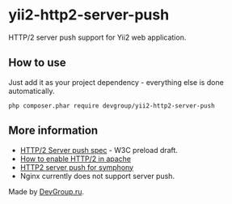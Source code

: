 # yii2-http2-server-push
HTTP/2 server push support for Yii2 web application.

## How to use

Just add it as your project dependency - everything else is done automatically.

```
php composer.phar require devgroup/yii2-http2-server-push
```

## More information

- [HTTP/2 Server push spec](https://www.w3.org/TR/preload/#server-push-http-2) - W3C preload draft.
- [How to enable HTTP/2 in apache](https://icing.github.io/mod_h2/howto.html)
- [HTTP2 server push for symphony](https://www.symfony.fi/entry/http-2-server-push-with-the-symfony-httpkernel)
- Nginx currently does not support server push.


Made by [DevGroup.ru](https://devgroup.ru/).